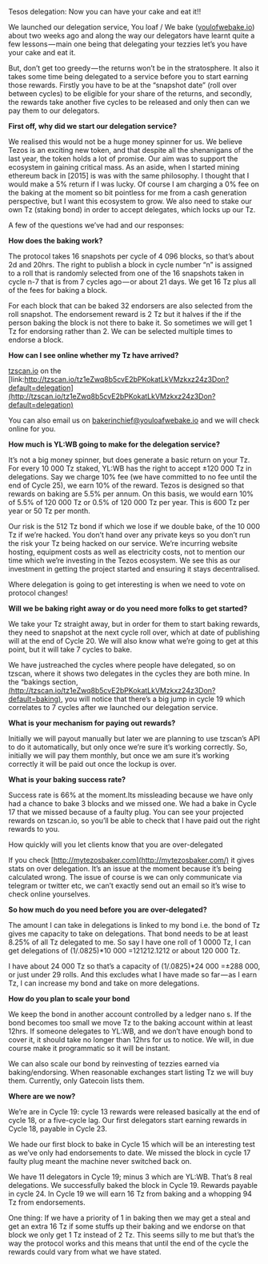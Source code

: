 Tesos delegation: Now you can have your cake and eat it!!

We launched our delegation service, You loaf / We bake ([youlofwebake.io](http://youlofwebake.io/)) about two weeks ago and along the way our delegators have learnt quite a few lessons — main one being that delegating your tezzies let’s you have your cake and eat it.

But, don’t get too greedy — the returns won’t be in the stratosphere. It also it takes some time being delegated to a service before you to start earning those rewards. Firstly you have to be at the “snapshot date” (roll over between cycles) to be eligible for your share of the returns, and secondly, the rewards take another five cycles to be released and only then can we pay them to our delegators.

**First off, why did we start our delegation service?**

We realised this would not be a huge money spinner for us. We believe Tezos is an exciting new token, and that despite all the shenanigans of the last year, the token holds a lot of promise. Our aim was to support the ecosystem in gaining critical mass. As an aside, when I started mining ethereum back in [2015] is was with the same philosophy. I thought that I would make a 5% return if I was lucky. Of course I am charging a 0% fee on the baking at the moment so bit pointless for me from a cash generation perspective, but I want this ecosystem to grow. We also need to stake our own Tz (staking bond) in order to accept delegates, which locks up our Tz.

A few of the questions we’ve had and our responses:

**How does the baking work?**

The protocol takes 16 snapshots per cycle of 4 096 blocks, so that’s about 2d and 20hrs. The right to publish a block in cycle number “n” is assigned to a roll that is randomly selected from one of the 16 snapshots taken in cycle n-7 that is from 7 cycles ago — or about 21 days. We get 16 Tz plus all of the fees for baking a block.

For each block that can be baked 32 endorsers are also selected from the roll snapshot. The endorsement reward is 2 Tz but it halves if the if the person baking the block is not there to bake it. So sometimes we will get 1 Tz for endorsing rather than 2. We can be selected multiple times to endorse a block.

**How can I see online whether my Tz have arrived?**

[tzscan.io](http://tzscan.io/) on the [link:http://tzscan.io/tz1eZwq8b5cvE2bPKokatLkVMzkxz24z3Don?default=delegation](http://tzscan.io/tz1eZwq8b5cvE2bPKokatLkVMzkxz24z3Don?default=delegation)

You can also email us on [bakerinchief@youloafwebake.io](bakerinchief@youloafwebake.io) and we will check online for you.

**How much is YL:WB going to make for the delegation service?**

It’s not a big money spinner, but does generate a basic return on your Tz. For every 10 000 Tz staked, YL:WB has the right to accept ±120 000 Tz in delegations. Say we charge 10% fee (we have committed to no fee until the end of Cycle 25), we earn 10% of the reward. Tezos is designed so that rewards on baking are 5.5% per annum. On this basis, we would earn 10% of 5.5% of 120 000 Tz or 0.5% of 120 000 Tz per year. This is 600 Tz per year or 50 Tz per month.

Our risk is the 512 Tz bond if which we lose if we double bake, of the 10 000 Tz if we’re hacked. You don’t hand over any private keys so you don’t run the risk your Tz being hacked on our service. We’re incurring website hosting, equipment costs as well as electricity costs, not to mention our time which we’re investing in the Tezos ecosystem. We see this as our investment in getting the project started and ensuring it stays decentralised.

Where delegation is going to get interesting is when we need to vote on protocol changes!

**Will we be baking right away or do you need more folks to get started?**

We take your Tz straight away, but in order for them to start baking rewards, they need to snapshot at the next cycle roll over, which at date of publishing will at the end of Cycle 20. We will also know what we’re going to get at this point, but it will take 7 cycles to bake.

We have justreached the cycles where people have delegated, so on tzscan, where it shows two delegates in the cycles they are both mine. In the “bakings section, [(http://tzscan.io/tz1eZwq8b5cvE2bPKokatLkVMzkxz24z3Don?default=baking)](http://tzscan.io/tz1eZwq8b5cvE2bPKokatLkVMzkxz24z3Don?default=baking), you will notice that there’s a big jump in cycle 19 which correlates to 7 cycles after we launched our delegation service.

**What is your mechanism for paying out rewards?**

Initially we will payout manually but later we are planning to use tzscan’s API to do it automatically, but only once we’re sure it’s working correctly. So, initially we will pay them monthly, but once we am sure it’s working correctly it will be paid out once the lockup is over.

**What is your baking success rate?**

Success rate is 66% at the moment.Its missleading because we have only had a chance to bake 3 blocks and we missed one. We had a bake in Cycle 17 that we missed because of a faulty plug. You can see your projected rewards on tzscan.io, so you’ll be able to check that I have paid out the right rewards to you.

How quickly will you let clients know that you are over-delegated

If you check [http://mytezosbaker.com](http://mytezosbaker.com/) it gives stats on over delegation. It’s an issue at the moment because it’s being calculated wrong. The issue of course is we can only communicate via telegram or twitter etc, we can’t exactly send out an email so it’s wise to check online yourselves.

**So how much do you need before you are over-delegated?**

The amount I can take in delegations is linked to my bond i.e. the bond of Tz gives me capacity to take on delegations. That bond needs to be at least 8.25% of all Tz delegated to me. So say I have one roll of 1 0000 Tz, I can get delegations of (1/.0825)*10 000 =121212.1212 or about 120 000 Tz.

I have about 24 000 Tz so that’s a capacity of (1/.0825)*24 000 =±288 000, or just under 29 rolls. And this excludes what I have made so far — as I earn Tz, I can increase my bond and take on more delegations.

**How do you plan to scale your bond**

We keep the bond in another account controlled by a ledger nano s. If the bond becomes too small we move Tz to the baking account within at least 12hrs. If someone delegates to YL:WB, and we don’t have enough bond to cover it, it should take no longer than 12hrs for us to notice. We will, in due course make it programmatic so it will be instant.

We can also scale our bond by reinvesting of tezzies earned via baking/endorsing. When reasonable exchanges start listing Tz we will buy them. Currently, only Gatecoin lists them.

**Where are we now?**

We’re are in Cycle 19: cycle 13 rewards were released basically at the end of cycle 18, or a five-cycle lag. Our first delegators start earning rewards in Cycle 18, payable in Cycle 23.

We hade our first block to bake in Cycle 15 which will be an interesting test as we’ve only had endorsements to date. We missed the block in cycle 17 faulty plug meant the machine never switched back on.

We have 11 delegators in Cycle 19; minus 3 which are YL:WB. That’s 8 real delegations. We successfully baked the block in Cycle 19. Rewards payable in cycle 24. In Cycle 19 we will earn 16 Tz from baking and a whopping 94 Tz from endorsements.

One thing: If we have a priority of 1 in baking then we may get a steal and get an extra 16 Tz if some stuffs up their baking and we endorse on that block we only get 1 Tz instead of 2 Tz. This seems silly to me but that’s the way the protocol works and this means that until the end of the cycle the rewards could vary from what we have stated.

